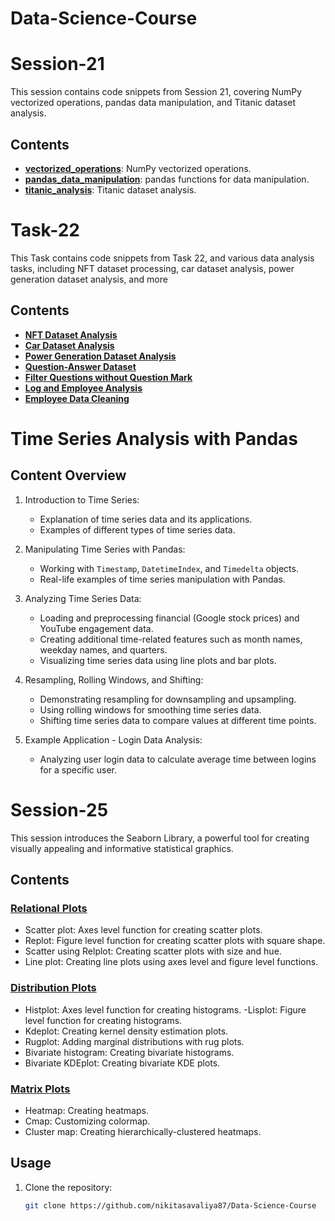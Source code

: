 # Data-Science-Course

# Session-21

This session contains code snippets from Session 21, covering NumPy vectorized operations, pandas data manipulation, and Titanic dataset analysis.

## Contents

- **[vectorized_operations](session_22_pandas_strings.ipynb)**: NumPy vectorized operations.
- **[pandas_data_manipulation](session_22_pandas_strings.ipynb)**: pandas functions for data manipulation.
- **[titanic_analysis](session_22_pandas_strings.ipynb)**: Titanic dataset analysis.

   
# Task-22

This Task contains code snippets from Task 22, and various data analysis tasks, including NFT dataset processing, car dataset analysis, power generation dataset analysis, and more

## Contents

- **[NFT Dataset Analysis](task_22.ipynb)**
- **[Car Dataset Analysis](task_22.ipynb)**
- **[ Power Generation Dataset Analysis](task_22.ipynb)**
- **[ Question-Answer Dataset](task_22.ipynb)**
- **[ Filter Questions without Question Mark](task_22.ipynb)**
- **[Log and Employee Analysis](task_22.ipynb)**
- **[Employee Data Cleaning](task_22.ipynb)**

# Time Series Analysis with Pandas

## Content Overview

1. Introduction to Time Series:
   - Explanation of time series data and its applications.
   - Examples of different types of time series data.

2. Manipulating Time Series with Pandas:
   - Working with `Timestamp`, `DatetimeIndex`, and `Timedelta` objects.
   - Real-life examples of time series manipulation with Pandas.

3. Analyzing Time Series Data:
   - Loading and preprocessing financial (Google stock prices) and YouTube engagement data.
   - Creating additional time-related features such as month names, weekday names, and quarters.
   - Visualizing time series data using line plots and bar plots.

4. Resampling, Rolling Windows, and Shifting:
   - Demonstrating resampling for downsampling and upsampling.
   - Using rolling windows for smoothing time series data.
   - Shifting time series data to compare values at different time points.

5. Example Application - Login Data Analysis:
   - Analyzing user login data to calculate average time between logins for a specific user.


# Session-25

This session introduces the Seaborn Library, a powerful tool for creating visually appealing and informative statistical graphics. 
## Contents

### **[Relational Plots](#session_25_seaborn.ipynb)**
- Scatter plot: Axes level function for creating scatter plots.
- Replot: Figure level function for creating scatter plots with square shape.
- Scatter using Relplot: Creating scatter plots with size and hue.
- Line plot: Creating line plots using axes level and figure level functions.

### **[ Distribution Plots](#session_25_seaborn.ipynb)**
- Histplot: Axes level function for creating histograms.
  -Lisplot: Figure level function for creating histograms.
- Kdeplot: Creating kernel density estimation plots.
- Rugplot: Adding marginal distributions with rug plots.
- Bivariate histogram: Creating bivariate histograms.
- Bivariate KDEplot: Creating bivariate KDE plots.

### **[Matrix Plots](#session_25_seaborn.ipynb)**
- Heatmap: Creating heatmaps.
- Cmap: Customizing colormap.
- Cluster map: Creating hierarchically-clustered heatmaps.


## Usage

1. Clone the repository:

   ```bash
   git clone https://github.com/nikitasavaliya87/Data-Science-Course
   
